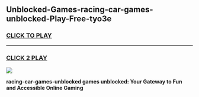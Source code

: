 
## Unblocked-Games-racing-car-games-unblocked-Play-Free-tyo3e
<h3>
<a href="https://premium76.site?title=racing-car-games-unblocked&ref=10A">CLICK TO PLAY</a></h3>
<hr>

<h3>
<a href="https://premium76.site?title=racing-car-games-unblocked&ref=10A">CLICK 2 PLAY</a>
  
</h3>

<a href="https://premium76.site?title=racing-car-games-unblocked&ref=10A"><img src="https://clearcache.store/games.png"></a>


**racing-car-games-unblocked games unblocked: Your Gateway to Fun and Accessible Online Gaming**
